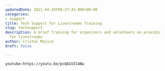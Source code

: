 ```yaml
---
updatedDate: 2021-04-29T09:37:43.000+00:00
categories:
- support
title: Tech Support for Livestreams Training
slug: techsupport
description: A brief training for organizers and volunteers on providing tech support
  for livestreams
author: Cristal Mojica
draft: false

---
```

`youtube:https://youtu.be/pcQAIUICABw`